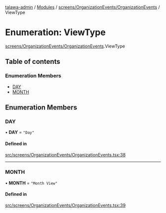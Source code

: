 [talawa-admin](../README.md) / [Modules](../modules.md) / [screens/OrganizationEvents/OrganizationEvents](../modules/screens_OrganizationEvents_OrganizationEvents.md) / ViewType

# Enumeration: ViewType

[screens/OrganizationEvents/OrganizationEvents](../modules/screens_OrganizationEvents_OrganizationEvents.md).ViewType

## Table of contents

### Enumeration Members

- [DAY](screens_OrganizationEvents_OrganizationEvents.ViewType.md#day)
- [MONTH](screens_OrganizationEvents_OrganizationEvents.ViewType.md#month)

## Enumeration Members

### DAY

• **DAY** = ``"Day"``

#### Defined in

[src/screens/OrganizationEvents/OrganizationEvents.tsx:38](https://github.com/Anubhav-2003/talawa-admin/blob/971e20a/src/screens/OrganizationEvents/OrganizationEvents.tsx#L38)

___

### MONTH

• **MONTH** = ``"Month View"``

#### Defined in

[src/screens/OrganizationEvents/OrganizationEvents.tsx:39](https://github.com/Anubhav-2003/talawa-admin/blob/971e20a/src/screens/OrganizationEvents/OrganizationEvents.tsx#L39)

